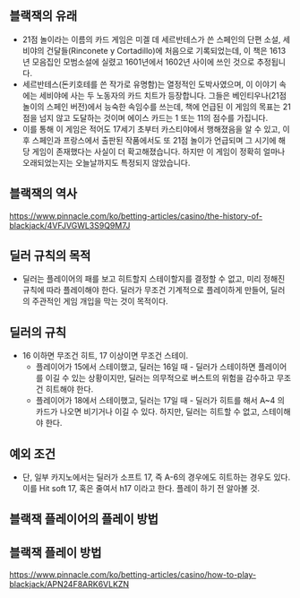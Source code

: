 ## 블랙잭의 유래
- 21점 놀이라는 이름의 카드 게임은 미겔 데 세르반테스가 쓴 스페인의 단편 소설, 세비야의 건달들(Rinconete y Cortadillo)에 처음으로 기록되었는데, 이 책은 1613년 모음집인 모범소설에 실렸고 1601년에서 1602년 사이에 쓰인 것으로 추정됩니다.
- 세르반테스(돈키호테를 쓴 작가로 유명함)는 열정적인 도박사였으며, 이 이야기 속에는 세비야에 사는 두 노동자의 카드 치트가 등장합니다. 그들은 베인티우나(21점 놀이의 스페인 버전)에서 능숙한 속임수를 쓰는데, 책에 언급된 이 게임의 목표는 21점을 넘지 않고 도달하는 것이며 에이스 카드는 1 또는 11의 점수를 가집니다.
- 이를 통해 이 게임은 적어도 17세기 초부터 카스티야에서 행해졌음을 알 수 있고, 이후 스페인과 프랑스에서 출판된 작품에서도 또 21점 놀이가 언급되며 그 시기에 해당 게임이 존재했다는 사실이 더 확고해졌습니다. 하지만 이 게임이 정확히 얼마나 오래되었는지는 오늘날까지도 특정되지 않았습니다.

## 블랙잭의 역사
https://www.pinnacle.com/ko/betting-articles/casino/the-history-of-blackjack/4VFJVGWL3S9Q9M7J

## 딜러 규칙의 목적
- 딜러는 플레이어의 패를 보고 히트할지 스테이할지를 결정할 수 없고, 미리 정해진 규칙에 따라 플레이해야 한다. 딜러가 무조건 기계적으로 플레이하게 만들어, 딜러의 주관적인 게임 개입을 막는 것이 목적이다.

## 딜러의 규칙 
- 16 이하면 무조건 히트, 17 이상이면 무조건 스테이.
  - 플레이어가 15에서 스테이했고, 딜러는 16일 때 - 딜러가 스테이하면 플레이어를 이길 수 있는 상황이지만, 딜러는 의무적으로 버스트의 위험을 감수하고 무조건 히트해야 한다.
  - 플레이어가 18에서 스테이했고, 딜러는 17일 때 - 딜러가 히트를 해서 A~4 의 카드가 나오면 비기거나 이길 수 있다. 하지만, 딜러는 히트할 수 없고, 스테이해야 한다.


## 예외 조건

- 단, 일부 카지노에서는 딜러가 소프트 17, 즉 A-6의 경우에도 히트하는 경우도 있다. 이를 Hit soft 17, 혹은 줄여서 h17 이라고 한다. 플레이 하기 전 알아볼 것.


## 블랙잭 플레이어의 플레이 방법

## 블랙잭 플레이 방법
https://www.pinnacle.com/ko/betting-articles/casino/how-to-play-blackjack/APN24F8ARK6VLKZN

